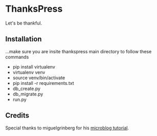 ThanksPress
===========

Let's be thankful.

Installation
------------
...make sure you are insite thankspress main directory to follow these commands
- pip install virtualenv
- virtualenv venv
- source venv/bin/activate
- pip install -r requirements.txt
- db_create.py
- db_migrate.py
- run.py

Credits
------------
Special thanks to miguelgrinberg for his [microblog tutorial](https://github.com/miguelgrinberg/microblog).